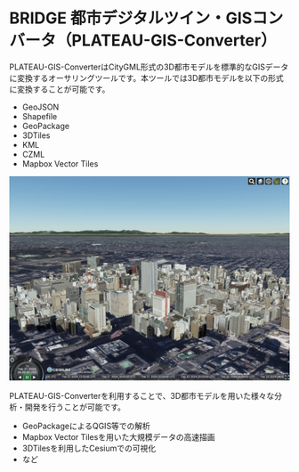 # BRIDGE 都市デジタルツイン・GISコンバータ（PLATEAU-GIS-Converter）

PLATEAU-GIS-ConverterはCityGML形式の3D都市モデルを標準的なGISデータに変換するオーサリングツールです。本ツールでは3D都市モデルを以下の形式に変換することが可能です。

- GeoJSON
- Shapefile
- GeoPackage
- 3DTiles
- KML
- CZML
- Mapbox Vector Tiles

![alt text](resources/index_image.png)

PLATEAU-GIS-Converterを利用することで、3D都市モデルを用いた様々な分析・開発を行うことが可能です。

- GeoPackageによるQGIS等での解析
- Mapbox Vector Tilesを用いた大規模データの高速描画
- 3DTilesを利用したCesiumでの可視化
- など
